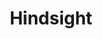 ---
facebook: https://business.facebook.com/TeamHindsight
linkedin: https://linkedin.com/company/hindsight-software-ltd
logohandle: hindsightsoftware
sort: hindsightsoftware
title: Hindsight
twitter: https://x.com/teamhindsight
website: https://www.hindsightsoftware.com/home
---